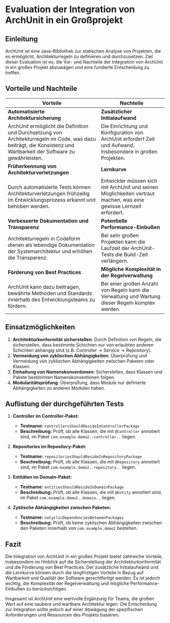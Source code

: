 # Evaluation der Integration von ArchUnit in ein Großprojekt

## Einleitung
ArchUnit ist eine Java-Bibliothek zur statischen Analyse von Projekten, die es ermöglicht, Architekturregeln zu definieren und durchzusetzen. Ziel dieser Evaluation ist es, die Vor- und Nachteile der Integration von ArchUnit in ein großes Projekt abzuwägen und eine fundierte Entscheidung zu treffen.

## Vorteile und Nachteile

| **Vorteile**                                      | **Nachteile**                                       |
|---------------------------------------------------|-----------------------------------------------------|
| **Automatisierte Architektursicherung**           | **Zusätzlicher Initialaufwand**                     |
| ArchUnit ermöglicht die Definition und Durchsetzung von Architekturregeln im Code, was dazu beiträgt, die Konsistenz und Wartbarkeit der Software zu gewährleisten. | Die Einrichtung und Konfiguration von ArchUnit erfordert Zeit und Aufwand, insbesondere in großen Projekten. |
| **Früherkennung von Architekturverletzungen**     | **Lernkurve**                                       |
| Durch automatisierte Tests können Architekturverletzungen frühzeitig im Entwicklungsprozess erkannt und behoben werden. | Entwickler müssen sich mit ArchUnit und seinen Möglichkeiten vertraut machen, was eine gewisse Lernzeit erfordert. |
| **Verbesserte Dokumentation und Transparenz**     | **Potentielle Performance-Einbußen**                |
| Architekturregeln in Codeform dienen als lebendige Dokumentation der Systemarchitektur und erhöhen die Transparenz. | Bei sehr großen Projekten kann die Laufzeit der ArchUnit-Tests die Build-Zeit verlängern. |
| **Förderung von Best Practices**                  | **Mögliche Komplexität in der Regelverwaltung**     |
| ArchUnit kann dazu beitragen, bewährte Methoden und Standards innerhalb des Entwicklungsteams zu fördern. | Bei einer großen Anzahl von Regeln kann die Verwaltung und Wartung dieser Regeln komplex werden. |

## Einsatzmöglichkeiten
1. **Architekturkonformität sicherstellen**: Durch Definition von Regeln, die sicherstellen, dass bestimmte Schichten nur von erlaubten anderen Schichten abhängig sind (z.B. Controller -> Service -> Repository).
2. **Vermeidung von zyklischen Abhängigkeiten**: Überprüfung und Vermeidung von zyklischen Abhängigkeiten zwischen Paketen oder Klassen.
3. **Einhaltung von Namenskonventionen**: Sicherstellen, dass Klassen und Pakete bestimmten Namenskonventionen folgen.
4. **Modularitätsprüfung**: Überprüfung, dass Module nur definierte Abhängigkeiten zu anderen Modulen haben.

## Auflistung der durchgeführten Tests

1. **Controller im Controller-Paket:**
   - **Testname:** `controllersShouldResideInControllerPackage`
   - **Beschreibung:** Prüft, ob alle Klassen, die mit `@Controller` annotiert sind, im Paket `com.example.demo2..controller..` liegen.

2. **Repositories im Repository-Paket:**
   - **Testname:** `repositoriesShouldResideInRepositoryPackage`
   - **Beschreibung:** Prüft, ob alle Klassen, die mit `@Repository` annotiert sind, im Paket `com.example.demo2..repository..` liegen.

3. **Entitäten im Domain-Paket:**
   - **Testname:** `entitiesShouldResideInDomainPackage`
   - **Beschreibung:** Prüft, ob alle Klassen, die mit `@Entity` annotiert sind, im Paket `com.example.demo2..domain..` liegen.

4. **Zyklische Abhängigkeiten zwischen Paketen:**
   - **Testname:** `noCyclicDependenciesBetweenPackages`
   - **Beschreibung:** Prüft, ob keine zyklischen Abhängigkeiten zwischen den Paketen innerhalb von `com.example.demo2` bestehen.

## Fazit
Die Integration von ArchUnit in ein großes Projekt bietet zahlreiche Vorteile, insbesondere im Hinblick auf die Sicherstellung der Architekturkonformität und die Förderung von Best Practices. Der zusätzliche Initialaufwand und die Lernkurve können durch die langfristigen Vorteile in Bezug auf Wartbarkeit und Qualität der Software gerechtfertigt werden. Es ist jedoch wichtig, die Komplexität der Regelverwaltung und mögliche Performance-Einbußen zu berücksichtigen.

Insgesamt ist ArchUnit eine wertvolle Ergänzung für Teams, die großen Wert auf eine saubere und wartbare Architektur legen. Die Entscheidung zur Integration sollte jedoch auf einer Abwägung der spezifischen Anforderungen und Ressourcen des Projekts basieren.
